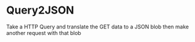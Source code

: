 Query2JSON
==========

Take a HTTP Query and translate the GET data to a JSON blob then make another request with that blob
